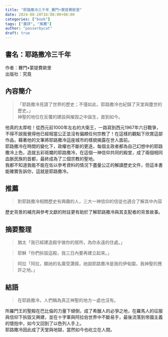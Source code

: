 ```yaml
---
title: "耶路撒冷三千年_賽門•蒙提費歐里"
date: 2024-08-28T16:08:00+08:00
categories: ["book"]
tags: ["書評", "推薦"]
author: "passerbycat"
draft: true
---
```


## 書名：耶路撒冷三千年  
作者：賽門•蒙提費歐里  
出版社：究竟  

## 內容簡介  
> 「耶路撒冷見證了世界的歷史；不僅如此，耶路撒冷也紀錄了天堂與塵世的歷史。」  
> 神聖的地位在反覆的建設與摧毀之中誕生，直到如今。  

他真的太厚啦！從西元前1000年左右的大衛王，一路寫到西元1967年六日戰爭，不得不說我覺得他已經相當公正並沒有偏頗任何宗教了！在這樣的觀點下欣賞這部作品，藉著他的文筆將耶路撒冷這座城市的樣貌揭露在世人面前。  
耶路撒冷在時間的變化下，政權也不斷的更迭，每個主政者都為自己幻想中的耶路撒冷上色，造就五彩斑斕的耶路撒冷，在這個一神信仰共同的殿堂，成了兩個相同血脈民族的首都，最終成為了三個宗教的聖地。  
我都不知道我能不能在佐以參考資料的情況下盡量公正的解讀歷史文件，但這本書能確實告訴你，這就是耶路撒冷。

## 推薦  
> 對耶路撒冷相關歷史有興趣的人，三大一神信仰的信徒也適合了解其中內容  

歷史背景的補充與參考文獻的附註更有助於了解耶路撒冷與其支配者的背景故事。

## 摘要整理
> 猶太「我已經建造殿宇做你的居所，為你永遠的住處。」  



> 耶穌「你們拆毀這殿，我三日內要再建立起來。」  



> 阿拉「阿拉，願祂的名廣受讚揚，祂說耶路撒冷是我的伊甸園，我神聖的應許之地。」  



## 結語  
> 在耶路撒冷，人們稱為真正神聖的地方一處也沒有。  

所羅門王的聖殿在巴比倫的力量下傾倒，成了希臘人的必爭之地，在羅馬人的征服與信仰下拆毀又興建，並在十字軍與阿拉伯世界中不斷易手，最後流落到帝國主義的懷抱中，如今又回到了以色列人手上。  
耶路撒冷因此成了天堂與地獄，當然如今也屹立在人間。  
